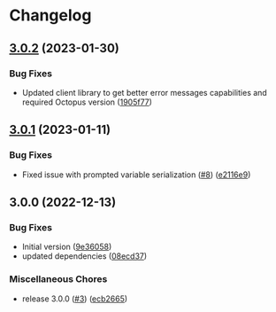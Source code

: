 # Changelog

## [3.0.2](https://github.com/OctopusDeploy/deploy-release-action/compare/v3.0.1...v3.0.2) (2023-01-30)


### Bug Fixes

* Updated client library to get better error messages capabilities and required Octopus version ([1905f77](https://github.com/OctopusDeploy/deploy-release-action/commit/1905f77b1964d8c7437a83174c471f0949135b10))

## [3.0.1](https://github.com/OctopusDeploy/deploy-release-action/compare/v3.0.0...v3.0.1) (2023-01-11)


### Bug Fixes

* Fixed issue with prompted variable serialization ([#8](https://github.com/OctopusDeploy/deploy-release-action/issues/8)) ([e2116e9](https://github.com/OctopusDeploy/deploy-release-action/commit/e2116e9989820fe263e8481da9ffeb0dcb8c2bf1))

## 3.0.0 (2022-12-13)


### Bug Fixes

* Initial version ([9e36058](https://github.com/OctopusDeploy/deploy-release-action/commit/9e36058b5eb8bd9bdd51fcf39212d86602c20c91))
* updated dependencies ([08ecd37](https://github.com/OctopusDeploy/deploy-release-action/commit/08ecd37c7c338842dec343d0067ec042c479ce1a))


### Miscellaneous Chores

* release 3.0.0 ([#3](https://github.com/OctopusDeploy/deploy-release-action/issues/3)) ([ecb2665](https://github.com/OctopusDeploy/deploy-release-action/commit/ecb2665320fafc27bebeccaf04fb8b55ccd7ca93))
